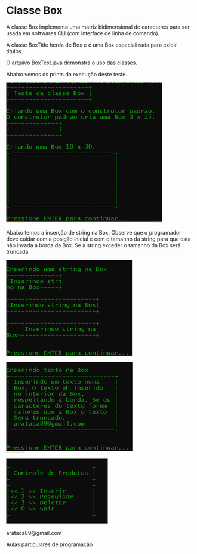 # Classe Box

<p>A classe Box implementa uma matriz bidimensional de caracteres para ser usada em softwares CLI (com interface de linha de comando).</p>
<p>A classe BoxTitle herda de Box e é uma Box especializada para exibir títulos.</p>
<p>O arquivo BoxTest.java demonstra o uso das classes.</p>
<p>Abaixo vemos os prints da execução deste teste.</p>
<p><img src="https://github.com/arataca89/java/blob/main/Box/box1.PNG"></p>
<p>Abaixo temos a inserção de string na Box. Observe que o programador deve cuidar com a posição inicial e com o tamanho da string
para que esta não invada a borda da Box. Se a string exceder o tamanho da Box será truncada.</p>
<p><img src="https://github.com/arataca89/java/blob/main/Box/box2.PNG"></p>
<p><img src="https://github.com/arataca89/java/blob/main/Box/box3.PNG"></p>
<p><img src="https://github.com/arataca89/java/blob/main/Box/box4.PNG"></p>
<p>arataca89@gmail.com</p>
<p>Aulas particulares de programação</p>
<p></p>
